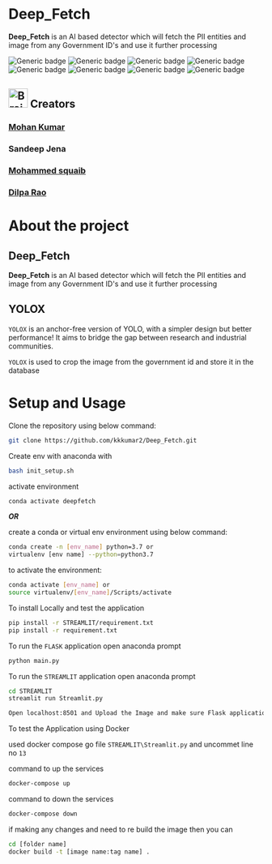 # Deep_Fetch

**Deep_Fetch** is an AI based detector which will fetch the PII entities and image from any Government ID's and use it further processing

![Generic badge](https://img.shields.io/badge/AI-Advance-green.svg) ![Generic badge](https://img.shields.io/badge/Python-3.7|3.8-blue.svg) ![Generic badge](https://img.shields.io/badge/pip-v3-red.svg) ![Generic badge](https://img.shields.io/badge/paddleocr-python-latest.svg) ![Generic badge](https://img.shields.io/badge/flask-latest-green.svg) ![Generic badge](https://img.shields.io/badge/streamlite-latest-green.svg) ![Generic badge](https://img.shields.io/badge/opencv-python-latest.svg) ![Generic badge](https://img.shields.io/badge/yolox-python-latest.svg)


<h2><img src="https://cdn2.iconfinder.com/data/icons/artificial-intelligence-6/64/ArtificialIntelligence9-512.png" alt="Brain+Machine" height="38" width="38"> Creators </h2>

### [Mohan Kumar](https://github.com/kkkumar2?tab=repositories)

### Sandeep Jena

### [Mohammed squaib](https://github.com/saquibquddus?tab=repositories)

### [Dilpa Rao](https://github.com/Drao1977?tab=repositories)

# About the project

## Deep_Fetch
**Deep_Fetch** is an AI based detector which will fetch the PII entities and image from any Government ID's and use it further processing

## YOLOX
``YOLOX`` is an anchor-free version of YOLO, with a simpler design but better performance! It aims to bridge the gap between research and industrial communities.

``YOLOX`` is used to crop the image from the government id and store it in the database


# Setup and Usage

Clone the repository using below command:
```bash
git clone https://github.com/kkkumar2/Deep_Fetch.git
```
Create env with anaconda with 
```bash
bash init_setup.sh
```
activate environment
```bash
conda activate deepfetch
```
***OR***

create a conda or virtual env environment using below command:
```bash
conda create -n [env_name] python=3.7 or
virtualenv [env name] --python=python3.7
```

to activate the environment:
```bash
conda activate [env_name] or
source virtualenv/[env_name]/Scripts/activate
```

To install Locally and test the application

```bash
pip install -r STREAMLIT/requirement.txt
pip install -r requirement.txt
```
To run the ``FLASK`` application open anaconda prompt
```bash
python main.py
```
To run the ``STREAMLIT`` application open anaconda prompt
```bash
cd STREAMLIT 
streamlit run Streamlit.py

Open localhost:8501 and Upload the Image and make sure Flask application is up before uploading 
```

To test the Application using Docker

used docker compose go file `STREAMLIT\Streamlit.py` and uncommet line no `13`

command to up the services
```bash
docker-compose up
```

command to down the services
```bash
docker-compose down
```

if making any changes and need to re build the image then you can
```bash
cd [folder name]
docker build -t [image name:tag name] .
```

